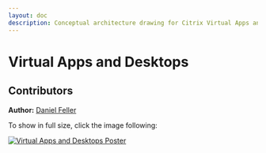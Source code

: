 ```yaml
---
layout: doc
description: Conceptual architecture drawing for Citrix Virtual Apps and Desktop on-premises deployment.
---
```

# Virtual Apps and Desktops

## Contributors

**Author:** [Daniel Feller](https://twitter.com/djfeller)

To show in full size, click the image following:

[![Virtual Apps and Desktops Poster](/en-us/tech-zone/learn/media/diagrams-posters_virtual-apps-and-desktops_poster.png)](/en-us/tech-zone/learn/downloads/diagrams-posters_virtual-apps-and-desktops_poster.png)
